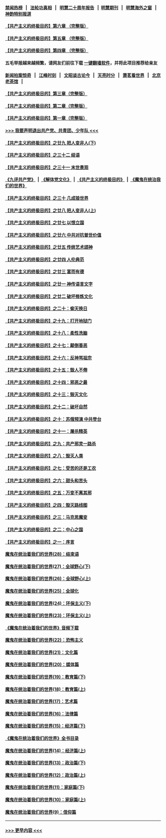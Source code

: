 #### [禁闻热榜](热点新闻.md?=0)  &nbsp;&nbsp;|&nbsp;&nbsp; [法轮功真相](https://github.com/gfw-breaker/truth/blob/master/README.md?=0) &nbsp;&nbsp;|&nbsp;&nbsp; [明慧二十周年报告](https://github.com/gfw-breaker/mh-reports/blob/master/README.md?=0) &nbsp;&nbsp;|&nbsp;&nbsp;[明慧期刊](https://github.com/gfw-breaker/mh-qikan) &nbsp;&nbsp;|&nbsp;&nbsp; [明慧海外之窗](https://github.com/gfw-breaker/mh-news/blob/master/README.md?=0) &nbsp;&nbsp;|&nbsp;&nbsp; [神韵特别报道](https://github.com/gfw-breaker/mh-news/blob/master/shenyun.md?=0)
#### [【共产主义的终极目的】第六章 （完整版）](../pages/nsc422/n11428913.md?t=03060731) 
#### [【共产主义的终极目的】第五章 （完整版）](../pages/nsc422/n11428912.md?t=03060731) 
#### [【共产主义的终极目的】第四章 （完整版）](../pages/nsc422/n11428907.md?t=03060731) 
#### 五毛举报越来越频繁，请网友们前往下载 [一键翻墙软件](https://github.com/gfw-breaker/ssr-accounts)，并将此项目推荐给亲友
#### [新闻拍案惊奇](https://github.com/gfw-breaker/banned-news/blob/master/pages/link4.md) &nbsp;&nbsp;|&nbsp;&nbsp; [江峰时刻](https://github.com/gfw-breaker/banned-news/blob/master/pages/link4.md) &nbsp;&nbsp;|&nbsp;&nbsp; [文昭谈古论今](https://github.com/gfw-breaker/banned-news/blob/master/pages/link4.md) &nbsp;&nbsp;|&nbsp;&nbsp; [天亮时分](https://github.com/gfw-breaker/banned-news/blob/master/pages/link4.md) &nbsp;&nbsp;|&nbsp;&nbsp; [萧茗看世界](https://github.com/gfw-breaker/banned-news/blob/master/pages/link4.md) &nbsp;&nbsp;|&nbsp;&nbsp; [北京老茶馆](https://github.com/gfw-breaker/banned-news/blob/master/pages/link4.md) &nbsp;&nbsp;|&nbsp;&nbsp; 
#### [【共产主义的终极目的】第三章（完整版）](../pages/nsc422/n11428848.md?t=03060731) 
#### [【共产主义的终极目的】第二章（完整版）](../pages/nsc422/n11428831.md?t=03060731) 
#### [【共产主义的终极目的】第一章（完整版）](../pages/nsc422/n11417651.md?t=03060731) 
#### [>>> 我要声明退出共产党、共青团、少年队 <<<](https://github.com/begood0513/goodnews/blob/master/quit/letter.md) 
#### [【共产主义的终极目的】之廿九 把人变非人(下)](../pages/nsc422/n11344140.md?t=03060731) 
#### [【共产主义的终极目的】之三十二 结语](../pages/nsc422/n11360535.md?t=03060731) 
#### [【共产主义的终极目的】之三十一 末世景观](../pages/nsc422/n11351129.md?t=03060731) 
#### [《九评共产党》](https://github.com/begood0513/9ping.md/blob/master/README.md) &nbsp;|&nbsp; [《解体党文化》](../../../../jtdwh.md/blob/master/README.md)  &nbsp;|&nbsp; [《共产主义的终极目的》](../../../../gczydzjmd.md/blob/master/README.md) &nbsp;|&nbsp; [《魔鬼在统治我们的世界》](../../../../mgztzwmdsj.md/blob/master/README.md) 
#### [【共产主义的终极目的】之三十 几成狼世界](../pages/nsc422/n11348280.md?t=03060731) 
#### [【共产主义的终极目的】之廿八 把人变非人(上)](../pages/nsc422/n11340492.md?t=03060731) 
#### [【共产主义的终极目的】之廿七 以恨立国](../pages/nsc422/n11336944.md?t=03060731) 
#### [【共产主义的终极目的】之廿六 中共对抗普世价值](../pages/nsc422/n11324785.md?t=03060731) 
#### [【共产主义的终极目的】之廿五 传统艺术颂神](../pages/nsc422/n11296396.md?t=03060731) 
#### [【共产主义的终极目的】之廿四 人伦典范](../pages/nsc422/n11296397.md?t=03060731) 
#### [【共产主义的终极目的】之廿三 富而有德](../pages/nsc422/n11283598.md?t=03060731) 
#### [【共产主义的终极目的】之廿一 神传语言文字](../pages/nsc422/n11263265.md?t=03060731) 
#### [【共产主义的终极目的】之廿二 破坏修炼文化](../pages/nsc422/n11245728.md?t=03060731) 
#### [【共产主义的终极目的】之二十：偷天换日](../pages/nsc422/n11238846.md?t=03060731) 
#### [【共产主义的终极目的】之十九：打开地狱门](../pages/nsc422/n11206376.md?t=03060731) 
#### [【共产主义的终极目的】之十八：柔性洗脑](../pages/nsc422/n11199994.md?t=03060731) 
#### [【共产主义的终极目的】之十七：颠倒善恶](../pages/nsc422/n11179782.md?t=03060731) 
#### [【共产主义的终极目的】之十六：反神骂祖宗](../pages/nsc422/n11166798.md?t=03060731) 
#### [【共产主义的终极目的】之十五：毁人不倦](../pages/nsc422/n11166792.md?t=03060731) 
#### [【共产主义的终极目的】之十四：邪恶之最](../pages/nsc422/n11150249.md?t=03060731) 
#### [【共产主义的终极目的】之十三：毁灭文化](../pages/nsc422/n11135227.md?t=03060731) 
#### [【共产主义的终极目的】之十二：破坏自然](../pages/nsc422/n11135214.md?t=03060731) 
#### [【共产主义的终极目的】之十：苏俄预演 中共登台](../pages/nsc422/n11118424.md?t=03060731) 
#### [【共产主义的终极目的】之十一：屠杀精英](../pages/nsc422/n11118442.md?t=03060731) 
#### [【共产主义的终极目的】之九：共产邪灵一路杀](../pages/nsc422/n11114139.md?t=03060731) 
#### [【共产主义的终极目的】之八：毁灭人类](../pages/nsc422/n11108503.md?t=03060731) 
#### [【共产主义的终极目的】之七：受苦的还是工农](../pages/nsc422/n11101809.md?t=03060731) 
#### [【共产主义的终极目的】之六：甜头和苦头](../pages/nsc422/n11096971.md?t=03060731) 
#### [【共产主义的终极目的】之五：万变不离其邪](../pages/nsc422/n11091285.md?t=03060731) 
#### [【共产主义的终极目的】之四：毁灭路线图](../pages/nsc422/n11086284.md?t=03060731) 
#### [【共产主义的终极目的】之三：马克思魔变](../pages/nsc422/n11061941.md?t=03060731) 
#### [【共产主义的终极目的】之二：中心之国](../pages/nsc422/n11047728.md?t=03060731) 
#### [【共产主义的终极目的】之一：序言](../pages/nsc422/n11086077.md?t=03060731) 
#### [魔鬼在统治着我们的世界(28)：结束语](../pages/nsc422/n10936246.md?t=03060731) 
#### [魔鬼在统治着我们的世界(27)：全球野心(下)](../pages/nsc422/n10928319.md?t=03060731) 
#### [魔鬼在统治着我们的世界(26)：全球野心(上)](../pages/nsc422/n10900318.md?t=03060731) 
#### [魔鬼在统治着我们的世界(25)：全球化](../pages/nsc422/n10788205.md?t=03060731) 
#### [魔鬼在统治着我们的世界(24)：环保主义(下)](../pages/nsc422/n10695307.md?t=03060731) 
#### [魔鬼在统治着我们的世界(23)：环保主义(上)](../pages/nsc422/n10688613.md?t=03060731) 
#### [《魔鬼在统治着我们的世界》音频下载](../pages/nsc422/n10635553.md?t=03060731) 
#### [魔鬼在统治着我们的世界(22)：恐怖主义](../pages/nsc422/n10614727.md?t=03060731) 
#### [魔鬼在统治着我们的世界(21)：文化篇](../pages/nsc422/n10597706.md?t=03060731) 
#### [魔鬼在统治着我们的世界(20)：媒体篇](../pages/nsc422/n10586579.md?t=03060731) 
#### [魔鬼在统治着我们的世界(19)：教育篇(下)](../pages/nsc422/n10564808.md?t=03060731) 
#### [魔鬼在统治着我们的世界(18)：教育篇(上)](../pages/nsc422/n10526970.md?t=03060731) 
#### [魔鬼在统治着我们的世界(17)：艺术篇](../pages/nsc422/n10499093.md?t=03060731) 
#### [魔鬼在统治着我们的世界(16)：法律篇](../pages/nsc422/n10485969.md?t=03060731) 
#### [魔鬼在统治着我们的世界(15)：经济篇(下)](../pages/nsc422/n10469975.md?t=03060731) 
#### [《魔鬼在统治着我们的世界》全书目录](../pages/nsc422/n10464261.md?t=03060731) 
#### [魔鬼在统治着我们的世界(14)：经济篇(上)](../pages/nsc422/n10457370.md?t=03060731) 
#### [魔鬼在统治着我们的世界(13)：政治篇(下)](../pages/nsc422/n10448270.md?t=03060731) 
#### [魔鬼在统治着我们的世界(12)：政治篇(上)](../pages/nsc422/n10444576.md?t=03060731) 
#### [魔鬼在统治着我们的世界(11)：家庭篇(下)](../pages/nsc422/n10440961.md?t=03060731) 
#### [魔鬼在统治着我们的世界(10)：家庭篇(上)](../pages/nsc422/n10435448.md?t=03060731) 
#### [魔鬼在统治着我们的世界(9)：信仰篇](../pages/nsc422/n10432159.md?t=03060731) 

----
#### [ >>> 更早内容 <<< ](../indexes/nsc422-earlier.md)
